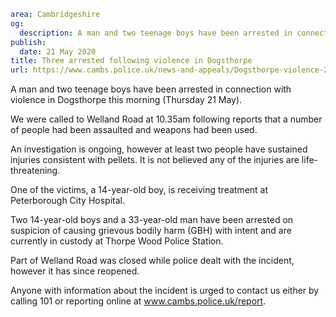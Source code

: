 ```yaml
area: Cambridgeshire
og:
  description: A man and two teenage boys have been arrested in connection with violence in Dogsthorpe this morning (Thursday 21 May).
publish:
  date: 21 May 2020
title: Three arrested following violence in Dogsthorpe
url: https://www.cambs.police.uk/news-and-appeals/Dogsthorpe-violence-21May
```

A man and two teenage boys have been arrested in connection with violence in Dogsthorpe this morning (Thursday 21 May).

We were called to Welland Road at 10.35am following reports that a number of people had been assaulted and weapons had been used.

An investigation is ongoing, however at least two people have sustained injuries consistent with pellets. It is not believed any of the injuries are life-threatening.

One of the victims, a 14-year-old boy, is receiving treatment at Peterborough City Hospital.

Two 14-year-old boys and a 33-year-old man have been arrested on suspicion of causing grievous bodily harm (GBH) with intent and are currently in custody at Thorpe Wood Police Station.

Part of Welland Road was closed while police dealt with the incident, however it has since reopened.

Anyone with information about the incident is urged to contact us either by calling 101 or reporting online at www.cambs.police.uk/report.
